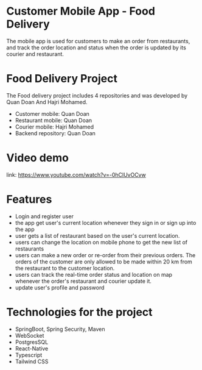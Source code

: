 # Customer Mobile App - Food Delivery
The mobile app is used for customers to make an order from restaurants, and track the order location and status when the order is updated by its courier and restaurant.

# Food Delivery Project
The Food delivery project includes 4 repositories and was developed by Quan Doan And Hajri Mohamed.
- Customer mobile: Quan Doan 
- Restaurant mobile: Quan Doan
- Courier mobile: Hajri Mohamed
- Backend repository: Quan Doan

# Video demo
link: https://www.youtube.com/watch?v=-0hClUvOCvw

# Features
- Login and register user
- the app get user's current location whenever they sign in or sign up into the app
- user gets a list of restaurant based on the user's current location.
- users can change the location on mobile phone to get the new list of restaurants
- users can make a new order or re-order from their previous orders. The orders of the customer are only allowed to be made within 20 km from the restaurant to the customer location.
- users can track the real-time order status and location on map whenever the order's restaurant and courier update it.
- update user's profile and password


# Technologies for the project
- SpringBoot, Spring Security, Maven
- WebSocket
- PostgresSQL
- React-Native
- Typescript
- Tailwind CSS

